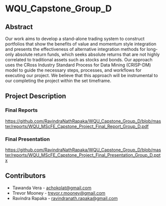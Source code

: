 # WQU_Capstone_Group_D

## Abstract
Our work aims to develop a stand-alone trading system to construct portfolios that show the benefits of value and momentum style integration and presents the effectiveness of alternative integration methods for long-only absolute return funds, which seeks absolute returns that are not highly correlated to traditional assets such as stocks and bonds. Our approach uses the CRoss Industry Standard Process for Data Mining (CRISP-DM) model to guide the necessary steps, processes, and workflows for executing our project. We believe that this approach will be instrumental to our completing the project within the set timeframe. 

## Project Description

### Final Reports
https://github.com/RavindraNathRapaka/WQU_Capstone_Group_D/blob/master/reports/WQU_MScFE_Capstone_Project_Final_Report_Group_D.pdf
### Final Presentation
https://github.com/RavindraNathRapaka/WQU_Capstone_Group_D/blob/master/reports/WQU_MScFE_Capstone_Project_Final_Presentation_Group_D.pptx


## Contributors

* Tawanda Vera - achokolat@gmail.com
* Trevor Mooney - trevor.r.mooney@gmail.com
* Ravindra Rapaka - ravindranath.rapaka@gmail.com

